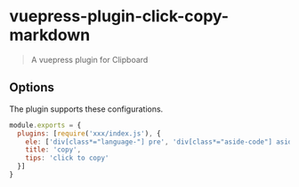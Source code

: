 # vuepress-plugin-click-copy-markdown

> A vuepress plugin for Clipboard


## Options

The plugin supports these configurations.

``` js
module.exports = {
  plugins: [require('xxx/index.js'), {
    ele: ['div[class*="language-"] pre', 'div[class*="aside-code"] aside'], // String or Array 
    title: 'copy',
    tips: 'click to copy'
  }]
}
```
